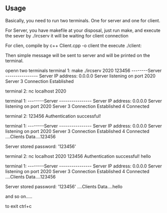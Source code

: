 ## Usage
Basically, you need to run two terminals. One for server and one for client.

For Server, you have makefile at your disposal, just run make, and execute the sever by ./ircserv it will be waiting for client connection

For clien,  compile by c++ Client.cpp -o client the execute ./client: 


Then simple message will be sent to server and will be printed on the terminal.


openn two terminals
terminal 1:
make
./ircserv 2020 123456
--------Server ----------------
Server IP address: 0.0.0.0
Server listening on port 2020
Server 3 Connection Established

terminal 2:
nc localhost 2020

terminal 1:
--------Server ----------------
Server IP address: 0.0.0.0
Server listening on port 2020
Server 3 Connection Established
4 Connected 

terminal 2:
123456
Authentication successful!

terminal 1:
--------Server ----------------
Server IP address: 0.0.0.0
Server listening on port 2020
Server 3 Connection Established
4 Connected 
....Clients Data....123456

Server stored password: '123456'

terminal 2:
nc localhost 2020
123456
Authentication successful!
hello

terminal 1:
--------Server ----------------
Server IP address: 0.0.0.0
Server listening on port 2020
Server 3 Connection Established
4 Connected 
....Clients Data....123456

Server stored password: '123456'
....Clients Data....hello


and so on.....

to exit ctrl+c
